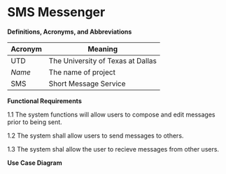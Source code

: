 # SMS Messenger

**Definitions, Acronyms, and Abbreviations**

| Acronym | Meaning |
|---------|---------|
| UTD | The University of Texas at Dallas | 
| *Name* | The name of project | 
| SMS | Short Message Service |


**Functional Requirements**

1.1 The system functions will allow users to compose and edit messages prior to being sent.

1.2 The system shall allow users to send messages to others.

1.3 The system shal allow the user to recieve messages from other users.

**Use Case Diagram**


